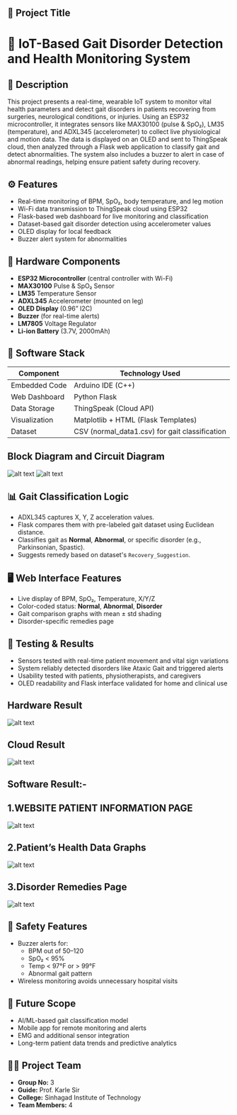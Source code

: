 ## 🎯 Project Title  

# 📘 IoT-Based Gait Disorder Detection and Health Monitoring System

## 📄 Description  
This project presents a real-time, wearable IoT system to monitor vital health parameters and detect gait disorders in patients recovering from surgeries, neurological conditions, or injuries. Using an ESP32 microcontroller, it integrates sensors like MAX30100 (pulse & SpO₂), LM35 (temperature), and ADXL345 (accelerometer) to collect live physiological and motion data. The data is displayed on an OLED and sent to ThingSpeak cloud, then analyzed through a Flask web application to classify gait and detect abnormalities. The system also includes a buzzer to alert in case of abnormal readings, helping ensure patient safety during recovery.

## ⚙️ Features
- Real-time monitoring of BPM, SpO₂, body temperature, and leg motion
- Wi-Fi data transmission to ThingSpeak cloud using ESP32
- Flask-based web dashboard for live monitoring and classification
- Dataset-based gait disorder detection using accelerometer values
- OLED display for local feedback
- Buzzer alert system for abnormalities

## 🔌 Hardware Components
- **ESP32 Microcontroller** (central controller with Wi-Fi)
- **MAX30100** Pulse & SpO₂ Sensor
- **LM35** Temperature Sensor
- **ADXL345** Accelerometer (mounted on leg)
- **OLED Display** (0.96” I2C)
- **Buzzer** (for real-time alerts)
- **LM7805** Voltage Regulator
- **Li-ion Battery** (3.7V, 2000mAh)

## 🧠 Software Stack
| Component      | Technology Used          |
|----------------|--------------------------|
| Embedded Code  | Arduino IDE (C++)        |
| Web Dashboard  | Python Flask             |
| Data Storage   | ThingSpeak (Cloud API)   |
| Visualization  | Matplotlib + HTML (Flask Templates) |
| Dataset        | CSV (normal_data1.csv) for gait classification |


## Block Diagram and Circuit Diagram
![alt text](image.png)
![alt text](image-1.png)

## 📊 Gait Classification Logic
- ADXL345 captures X, Y, Z acceleration values.
- Flask compares them with pre-labeled gait dataset using Euclidean distance.
- Classifies gait as **Normal**, **Abnormal**, or specific disorder (e.g., Parkinsonian, Spastic).
- Suggests remedy based on dataset's `Recovery_Suggestion`.

## 🖥️ Web Interface Features
- Live display of BPM, SpO₂, Temperature, X/Y/Z
- Color-coded status: **Normal**, **Abnormal**, **Disorder**
- Gait comparison graphs with mean ± std shading
- Disorder-specific remedies page

## 🧪 Testing & Results
- Sensors tested with real-time patient movement and vital sign variations
- System reliably detected disorders like Ataxic Gait and triggered alerts
- Usability tested with patients, physiotherapists, and caregivers
- OLED readability and Flask interface validated for home and clinical use

## Hardware Result 
![alt text](image-2.png)

## Cloud Result
![alt text](image-3.png)

## Software Result:-

## 1.WEBSITE PATIENT INFORMATION PAGE
![alt text](image-4.png)

## 2.Patient’s Health Data Graphs
![alt text](image-5.png)

## 3.Disorder Remedies Page
![alt text](image-6.png)


## 🔐 Safety Features
- Buzzer alerts for:
  - BPM out of 50–120
  - SpO₂ < 95%
  - Temp < 97°F or > 99°F
  - Abnormal gait pattern
- Wireless monitoring avoids unnecessary hospital visits

## 📱 Future Scope
- AI/ML-based gait classification model
- Mobile app for remote monitoring and alerts
- EMG and additional sensor integration
- Long-term patient data trends and predictive analytics

## 👨‍🔧 Project Team
- **Group No:** 3  
- **Guide:** Prof. Karle Sir  
- **College:** Sinhagad Institute of Technology  
- **Team Members:** 4
